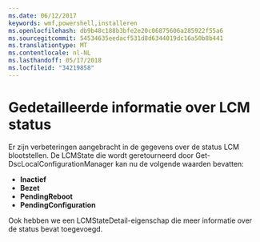 ```yaml
---
ms.date: 06/12/2017
keywords: wmf,powershell,installeren
ms.openlocfilehash: db9b48c188b3bfe2e20c06875606a285922f55a6
ms.sourcegitcommit: 54534635eedacf531d8d6344019dc16a50b8b441
ms.translationtype: MT
ms.contentlocale: nl-NL
ms.lasthandoff: 05/17/2018
ms.locfileid: "34219858"
---
```

# <a name="detailed-information-about-lcm-state"></a>Gedetailleerde informatie over LCM status

Er zijn verbeteringen aangebracht in de gegevens over de status LCM blootstellen. De LCMState die wordt geretourneerd door Get-DscLocalConfigurationManager kan nu de volgende waarden bevatten:

* **Inactief**
* **Bezet**
* **PendingReboot**
* **PendingConfiguration**

Ook hebben we een LCMStateDetail-eigenschap die meer informatie over de status bevat toegevoegd.
